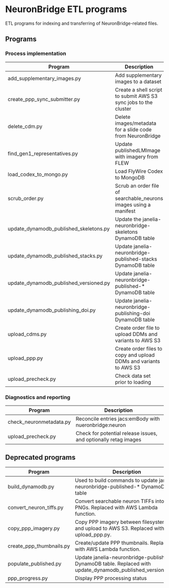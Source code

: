 # NeuronBridge ETL programs

ETL programs for indexing and transferring of NeuronBridge-related files. 

## Programs

### Process implementation

| Program | Description |
| ------- | ----------- |
| add_supplementary_images.py | Add supplementary images to a dataset |
| create_ppp_sync_submitter.py | Create a shell script to submit AWS S3 sync jobs to the cluster |
| delete_cdm.py | Delete images/metadata for a slide code from NeuronBridge |
| find_gen1_representatives.py | Update publishedLMImage with imagery from FLEW |
| load_codex_to_mongo.py | Load FlyWire Codex to MongoDB |
| scrub_order.py | Scrub an order file of searchable_neurons images using a manifest |
| update_dynamodb_published_skeletons.py | Update the janelia-neuronbridge-skeletons DynamoDB table |
| update_dynamodb_published_stacks.py | Update janelia-neuronbridge-published-stacks DynamoDB table |
| update_dynamodb_published_versioned.py | Update janelia-neuronbridge-published-* DynamoDB table |
| update_dynamodb_publishing_doi.py | Update janelia-neuronbridge-publishing-doi DynamoDB table |
| upload_cdms.py | Create order file to upload DDMs and variants to AWS S3 |
| upload_ppp.py | Create order files to copy and upload DDMs and variants to AWS S3 |
| upload_precheck.py | Check data set prior to loading |

### Diagnostics and reporting
| Program | Description |
| ------- | ----------- |
| check_neuronmetadata.py | Reconcile entries jacs:emBody with nueronbridge:neuron |
| upload_precheck.py | Check for potential release issues, and optionally retag images |

## Deprecated programs

| Program | Description |
| ------- | ----------- |
| build_dynamodb.py | Used to build commands to update janelia-neuronbridge-published-* DynamoDB table |
| convert_neuron_tiffs.py | Convert searchable neuron TIFFs into PNGs. Replaced with AWS Lambda function. |
| copy_ppp_imagery.py | Copy PPP imagery between filesystems and upload to AWS S3. Replaced with upload_ppp.py. |
| create_ppp_thumbnails.py | Create/update PPP thumbnails. Replaced with AWS Lambda function. |
| populate_published.py | Update janelia-neuronbridge-published-* DynamoDB table. Replaced with update_dynamodb_published_versioned.py. |
| ppp_progress.py | Display PPP processing status |
